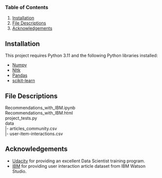 ### Table of Contents

1. [Installation](#installation)
2. [File Descriptions](#files)
3. [Acknowledgements](#licensing)

## Installation <a name="installation"></a>
This project requires Python 3.11 and the following Python libraries installed:

- [Numpy](https://www.numpy.org/)
- [Nltk](https://www.nltk.org/)
- [Pandas](http://pandas.pydata.org)
- [scikit-learn](http://scikit-learn.org/stable/)

## File Descriptions <a name="files"></a>

Recommendations_with_IBM.ipynb  
Recommendations_with_IBM.html  
project_tests.py  
 data  
 |- articles_community.csv  
 |- user-item-interactions.csv   

## Acknowledgements<a name="licensing"></a>
* [Udacity](https://www.udacity.com/) for providing an excellent Data Scientist training program.
* [IBM](https://www.ibm.com/) for providing user interaction article dataset from IBM Watson Studio.